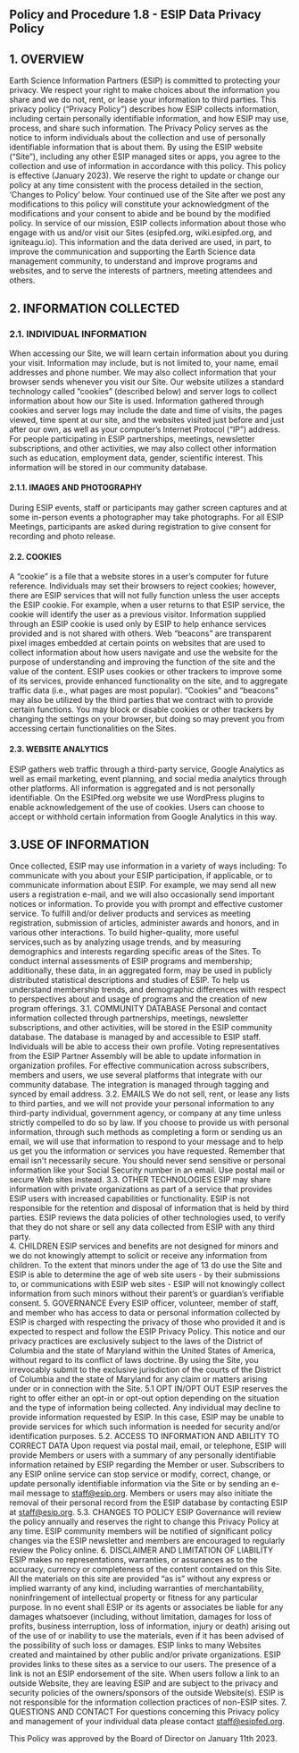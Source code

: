 ## Policy and Procedure 1.8 - ESIP Data Privacy Policy

**1. OVERVIEW**
----
Earth Science Information Partners (ESIP) is committed to protecting your privacy. We respect your right to make choices about the information you share and we do not, rent, or lease your information to third parties. This privacy policy (“Privacy Policy”) describes how ESIP collects information, including certain personally identifiable information, and how ESIP may use, process, and share such information. The Privacy Policy serves as the notice to inform individuals about the collection and use of personally identifiable information that is about them.
By using the ESIP website (“Site”), including any other ESIP managed sites or apps, you agree to the collection and use of information in accordance with this policy. This policy is effective (January 2023). We reserve the right to update or change our policy at any time consistent with the process detailed in the section, ‘Changes to Policy’ below. Your continued use of the Site after we post any modifications to this policy will constitute your acknowledgment of the modifications and your consent to abide and be bound by the modified policy.
In service of our mission, ESIP collects information about those who engage with us and/or visit our Sites (esipfed.org, wiki.esipfed.org, and igniteagu.io). This information and the data derived are used, in part, to improve the communication and supporting the Earth Science data management community, to understand and improve programs and websites, and to serve the interests of partners, meeting attendees and others.

**2. INFORMATION COLLECTED**
----
### 2.1. INDIVIDUAL INFORMATION
When accessing our Site, we will learn certain information about you during your visit. Information may include, but is not limited to, your name, email addresses and phone number. We may also collect information that your browser sends whenever you visit our Site. Our website utilizes a standard technology called “cookies” (described below) and server logs to collect information about how our Site is used. Information gathered through cookies and server logs may include the date and time of visits, the pages viewed, time spent at our site, and the websites visited just before and just after our own, as well as your computer’s Internet Protocol (“IP”) address.
For people participating in ESIP partnerships, meetings, newsletter subscriptions, and other activities, we may also collect other information such as education, employment data, gender, scientific interest. This information will be stored in our community database.
#### 2.1.1. IMAGES AND PHOTOGRAPHY
During ESIP events, staff or participants may gather screen captures and at some in-person events a photographer may take photographs. For all ESIP Meetings, participants are asked during registration to give consent for recording and photo release.
#### 2.2. COOKIES
A “cookie” is a file that a website stores in a user’s computer for future reference. Individuals may set their browsers to reject cookies; however, there are ESIP services that will not fully function unless the user accepts the ESIP cookie. For example, when a user returns to that ESIP service, the cookie will identify the user as a previous visitor. Information supplied through an ESIP cookie is used only by ESIP to help enhance services provided and is not shared with others. 
Web “beacons” are transparent pixel images embedded at certain points on websites that are used to collect information about how users navigate and use the website for the purpose of understanding and improving the function of the site and the value of the content. ESIP uses cookies or other trackers to improve some of its services, provide enhanced functionality on the site, and to aggregate traffic data (i.e., what pages are most popular). 
“Cookies” and “beacons” may also be utilized by the third parties that we contract with to provide certain functions. You may block or disable cookies or other trackers by changing the settings on your browser, but doing so may prevent you from accessing certain functionalities on the Sites.
#### 2.3. WEBSITE ANALYTICS
ESIP gathers web traffic through a third-party service, Google Analytics as well as email marketing, event planning, and social media analytics through other platforms. All information is aggregated and is not personally identifiable. On the ESIPfed.org website we use WordPress plugins to enable acknowledgement of the use of cookies. Users can choose to accept or withhold certain information from Google Analytics in this way. 

3.USE OF INFORMATION
----
Once collected, ESIP may use information in a variety of ways including: 
To communicate with you about your ESIP participation, if applicable, or to communicate information about ESIP. For example, we may send all new users a registration e-mail, and we will also occasionally send important notices or information.
To provide you with prompt and effective customer service. 
To fulfill and/or deliver products and services as meeting registration, submission of articles, administer awards and honors, and in various other interactions. 
To build higher-quality, more useful services,such as by analyzing usage trends, and by measuring demographics and interests regarding specific areas of the Sites. 
To conduct internal assessments of ESIP programs and membership; additionally, these data, in an aggregated form, may be used in publicly distributed statistical descriptions and studies of ESIP. 
To help us understand membership trends, and demographic differences with respect to perspectives about and usage of programs and the creation of new program offerings. 
3.1. COMMUNITY DATABASE
Personal and contact information collected through partnerships, meetings, newsletter subscriptions, and other activities, will be stored in the ESIP community database. The database is managed by and accessible to ESIP staff. Individuals will be able to access their own profile. Voting representatives from the ESIP Partner Assembly will be able to update information in organization profiles.
For effective communication across subscribers, members and users, we use several platforms that integrate with our community database. The integration is managed through tagging and synced by email address.
3.2. EMAILS
We do not sell, rent, or lease any lists to third parties, and we will not provide your personal information to any third-party individual, government agency, or company at any time unless strictly compelled to do so by law.
If you choose to provide us with personal information, through such methods as completing a form or sending us an email, we will use that information to respond to your message and to help us get you the information or services you have requested.
Remember that email isn't necessarily secure. You should never send sensitive or personal information like your Social Security number in an email. Use postal mail or secure Web sites instead.
3.3. OTHER TECHNOLOGIES 
ESIP may share information with private organizations as part of a service that provides ESIP users with increased capabilities or functionality. ESIP is not responsible for the retention and disposal of information that is held by third parties. ESIP reviews the data policies of other technologies used, to verify that they do not share or sell any data collected from ESIP with any third party.  
4. CHILDREN 
ESIP services and benefits are not designed for minors and we do not knowingly attempt to solicit or receive any information from children. To the extent that minors under the age of 13 do use the Site and ESIP is able to determine the age of web site users - by their submissions to, or communications with ESIP web sites - ESIP will not knowingly collect information from such minors without their parent’s or guardian’s verifiable consent.
5. GOVERNANCE
Every ESIP officer, volunteer, member of staff, and member who has access to data or personal information collected by ESIP is charged with respecting the privacy of those who provided it and is expected to respect and follow the ESIP Privacy Policy.
This notice and our privacy practices are exclusively subject to the laws of the District of Columbia and the state of Maryland within the United States of America, without regard to its conflict of laws doctrine.  By using the Site, you irrevocably submit to the exclusive jurisdiction of the courts of the District of Columbia and the state of Maryland for any claim or matters arising under or in connection with the Site.
5.1 OPT IN/OPT OUT 
ESIP reserves the right to offer either an opt-in or opt-out option depending on the situation and the type of information being collected. Any individual may decline to provide information requested by ESIP. In this case, ESIP may be unable to provide services for which such information is needed for security and/or identification purposes. 
5.2. ACCESS TO INFORMATION AND ABILITY TO CORRECT DATA
Upon request via postal mail, email, or telephone, ESIP will provide Members or users with a summary of any personally identifiable information retained by ESIP regarding the Member or user. Subscribers to any ESIP online service can stop service or modify, correct, change, or update personally identifiable information via the Site or by sending an e-mail message to staff@esip.org. Members or users may also initiate the removal of their personal record from the ESIP database by contacting ESIP at staff@esip.org. 
5.3. CHANGES TO POLICY 
ESIP Governance will review the policy annually and reserves the right to change this Privacy Policy at any time. ESIP community members will be notified of significant policy changes via the ESIP newsletter and members are encouraged to regularly review the Policy online. 
6. DISCLAIMER AND LIMITATION OF LIABILITY
ESIP makes no representations, warranties, or assurances as to the accuracy, currency or completeness of the content contained on this Site. All the materials on this site are provided “as is” without any express or implied warranty of any kind, including warranties of merchantability, noninfringement of intellectual property or fitness for any particular purpose. In no event shall ESIP or its agents or associates be liable for any damages whatsoever (including, without limitation, damages for loss of profits, business interruption, loss of information, injury or death) arising out of the use of or inability to use the materials, even if it has been advised of the possibility of such loss or damages.
ESIP links to many Websites created and maintained by other public and/or private organizations. ESIP provides links to these sites as a service to our users. The presence of a link is not an ESIP endorsement of the site.
When users follow a link to an outside Website, they are leaving ESIP and are subject to the privacy and security policies of the owners/sponsors of the outside Website(s). ESIP is not responsible for the information collection practices of non-ESIP sites.
7. QUESTIONS AND CONTACT
For questions concerning this Privacy policy and management of your individual data please contact staff@esipfed.org. 


This Policy was approved by the Board of Director on January 11th 2023.

